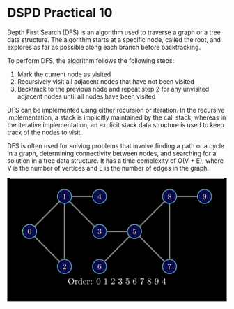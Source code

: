 # DSPD Practical 10

Depth First Search (DFS) is an algorithm used to traverse a graph or a tree data structure. The algorithm starts at a specific node, called the root, and explores as far as possible along each branch before backtracking.

To perform DFS, the algorithm follows the following steps:

1. Mark the current node as visited
2. Recursively visit all adjacent nodes that have not been visited
3. Backtrack to the previous node and repeat step 2 for any unvisited adjacent nodes until all nodes have been visited

DFS can be implemented using either recursion or iteration. In the recursive implementation, a stack is implicitly maintained by the call stack, whereas in the iterative implementation, an explicit stack data structure is used to keep track of the nodes to visit.

DFS is often used for solving problems that involve finding a path or a cycle in a graph, determining connectivity between nodes, and searching for a solution in a tree data structure. It has a time complexity of O(V + E), where V is the number of vertices and E is the number of edges in the graph.

![DFS](DFS.png)
